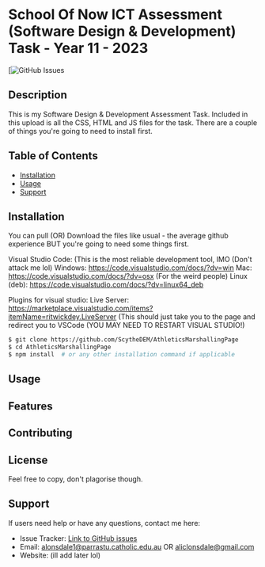 # School Of Now ICT Assessment (Software Design & Development) Task - Year 11 - 2023 

[![GitHub Issues](https://github.com/ScytheDEM/AthleticsMarshallingPage/issues)

## Description

This is my Software Design & Development Assessment Task. Included in this upload is all the CSS, HTML and JS files for the task. There are a couple of things you're going to need to install first. 

## Table of Contents

- [Installation](#installation)
- [Usage](#usage)
- [Support](#support)

## Installation

You can pull (OR) Download the files like usual - the average github experience BUT you're going to need some things first. 

Visual Studio Code: (This is the most reliable development tool, IMO (Don't attack me lol)
Windows: https://code.visualstudio.com/docs/?dv=win
Mac: https://code.visualstudio.com/docs/?dv=osx
(For the weird people) Linux (deb): https://code.visualstudio.com/docs/?dv=linux64_deb

Plugins for visual studio:
Live Server: https://marketplace.visualstudio.com/items?itemName=ritwickdey.LiveServer
(This should just take you to the page and redirect you to VSCode (YOU MAY NEED TO RESTART VISUAL STUDIO!)


```bash
$ git clone https://github.com/ScytheDEM/AthleticsMarshallingPage
$ cd AthleticsMarshallingPage
$ npm install  # or any other installation command if applicable
```

## Usage


## Features


## Contributing


## License

Feel free to copy, don't plagorise though. 

## Support

If users need help or have any questions, contact me here:

- Issue Tracker: [Link to GitHub issues](https://github.com/ScytheDEM/AthleticsMarshallingPage/issues)
- Email: alonsdale1@parrastu.catholic.edu.au OR aliclonsdale@gmail.com
- Website:  (ill add later lol)

